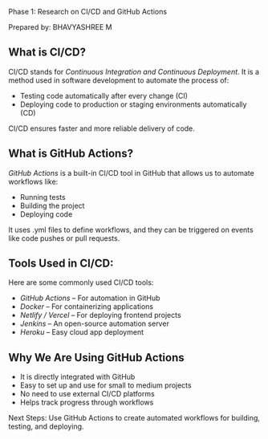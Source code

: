  Phase 1: Research on CI/CD and GitHub Actions

Prepared by: BHAVYASHREE M

## What is CI/CD?

CI/CD stands for *Continuous Integration and Continuous Deployment*. It is a method used in software development to automate the process of:
- Testing code automatically after every change (CI)
- Deploying code to production or staging environments automatically (CD)

CI/CD ensures faster and more reliable delivery of code.

## What is GitHub Actions?

*GitHub Actions* is a built-in CI/CD tool in GitHub that allows us to automate workflows like:
- Running tests
- Building the project
- Deploying code

It uses .yml files to define workflows, and they can be triggered on events like code pushes or pull requests.

## Tools Used in CI/CD:

Here are some commonly used CI/CD tools:
- *GitHub Actions* – For automation in GitHub
- *Docker* – For containerizing applications
- *Netlify / Vercel* – For deploying frontend projects
- *Jenkins* – An open-source automation server
- *Heroku* – Easy cloud app deployment

## Why We Are Using GitHub Actions

- It is directly integrated with GitHub
- Easy to set up and use for small to medium projects
- No need to use external CI/CD platforms
- Helps track progress through workflows

Next Steps: Use GitHub Actions to create automated workflows for building, testing, and deploying.
